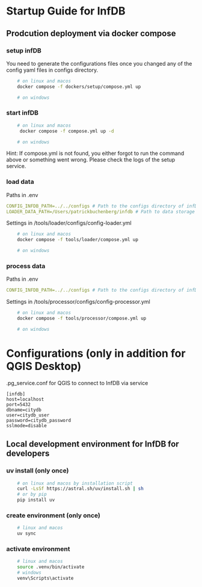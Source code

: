 # Startup Guide for InfDB
## Prodcution deployment via docker compose
### setup infDB
You need to generate the configurations files once you changed any of the config yaml files in configs directory.
```bash
    # on linux and macos
    docker compose -f dockers/setup/compose.yml up

    # on windows
```

### start infDB
```bash
    # on linux and macos
     docker compose -f compose.yml up -d

    # on windows
```
Hint: If compose.yml is not found, you either forgot to run the command above or something went wrong. 
Please check the logs of the setup service.

### load data
Paths in .env
```yml
CONFIG_INFDB_PATH=../../configs # Path to the configs directory of infDB
LOADER_DATA_PATH=/Users/patrickbuchenberg/infdb # Path to data storage # ../../infdb-data-ds1
```

Settings in /tools/loader/configs/config-loader.yml

```bash
    # on linux and macos
    docker compose -f tools/loader/compose.yml up 

    # on windows
```

### process data
Paths in .env
```yml
CONFIG_INFDB_PATH=../../configs # Path to the configs directory of infDB
```
Settings in /tools/processor/configs/config-processor.yml
```bash
    # on linux and macos
    docker compose -f tools/processor/compose.yml up 

    # on windows
```
# Configurations (only in addition for QGIS Desktop)
.pg_service.conf for QGIS to connect to InfDB via service
```
[infdb]
host=localhost
port=5432
dbname=citydb
user=citydb_user
password=citydb_password
sslmode=disable
```



## Local development environment for InfDB for developers
### uv install (only once)
```bash
    # on linux and macos by installation script
    curl -LsSf https://astral.sh/uv/install.sh | sh
    # or by pip
    pip install uv
```

### create environment (only once)
```bash
    # linux and macos
    uv sync
```

### activate environment
```bash
    # linux and macos
    source .venv/bin/activate
    # windows
    venv\Scripts\activate
```
